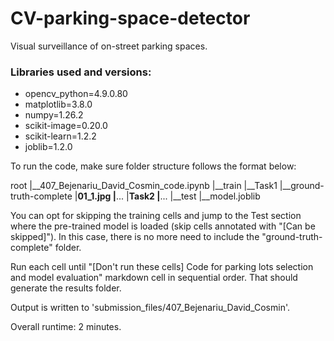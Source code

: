 # CV-parking-space-detector

Visual surveillance of on-street parking spaces.

### Libraries used and versions:

- opencv_python=4.9.0.80
- matplotlib=3.8.0
- numpy=1.26.2
- scikit-image=0.20.0
- scikit-learn=1.2.2
- joblib=1.2.0

To run the code, make sure folder structure follows the format below:

root
|__407_Bejenariu_David_Cosmin_code.ipynb 
|__train
   |__Task1
      |__ground-truth-complete
      |__01_1.jpg
      |__...
   |__Task2
   |__...
|__test
|__model.joblib

You can opt for skipping the training cells and jump to the Test section where the pre-trained model is loaded (skip cells annotated with "[Can be skipped]"). In this case, there is no more need to include the "ground-truth-complete" folder.

Run each cell until "[Don't run these cells] Code for parking lots selection and model evaluation" markdown cell in sequential order. That should generate the results folder. 

Output is written to 'submission_files/407_Bejenariu_David_Cosmin'.

Overall runtime: 2 minutes.
